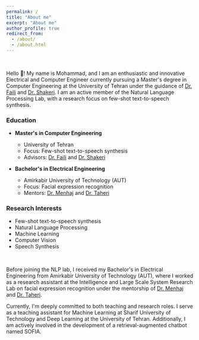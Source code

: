 ```yaml
---
permalink: /
title: "About me"
excerpt: "About me"
author_profile: true
redirect_from: 
  - /about/
  - /about.html
---
```

<br />

Hello 👋! My name is Mohammad, and I am an enthusiastic and innovative Electrical and Computer Engineer currently pursuing a Master's degree in Computer Engineering at the University of Tehran under the guidance of [Dr. Faili](https://scholar.google.com/citations?user=Faili's_Google_Scholar_ID) and [Dr. Shakeri](https://scholar.google.com/citations?user=Shakeri's_Google_Scholar_ID). I am an active member of the Natural Language Processing Lab, with a research focus on few-shot text-to-speech synthesis.

### Education
- **Master's in Computer Engineering**
  - University of Tehran
  - Focus: Few-shot text-to-speech synthesis
  - Advisors: [Dr. Faili](https://scholar.google.com/citations?user=Faili's_Google_Scholar_ID) and [Dr. Shakeri](https://scholar.google.com/citations?user=Shakeri's_Google_Scholar_ID)
  
- **Bachelor's in Electrical Engineering**
  - Amirkabir University of Technology (AUT)
  - Focus: Facial expression recognition
  - Mentors: [Dr. Menhaj](https://scholar.google.com/citations?user=Menhaj's_Google_Scholar_ID) and [Dr. Taheri](https://scholar.google.com/citations?user=Taheri's_Google_Scholar_ID)

### Research Interests
- Few-shot text-to-speech synthesis
- Natural Language Processing
- Machine Learning
- Computer Vision
- Speech Synthesis

<br />

Before joining the NLP lab, I received my Bachelor's in Electrical Engineering from Amirkabir University of Technology (AUT), where I worked as a research assistant at the Intelligence and Large Scale System Research Lab on facial expression recognition under the mentorship of [Dr. Menhaj](https://scholar.google.com/citations?user=Menhaj's_Google_Scholar_ID) and [Dr. Taheri](https://scholar.google.com/citations?user=Taheri's_Google_Scholar_ID).

Currently, I'm deeply committed to both teaching and research roles. I serve as a teaching assistant for Machine Learning at Sharif University of Technology and Deep Learning at the University of Tehran. Additionally, I am actively involved in the development of a retrieval-augmented chatbot named SOFIA.
